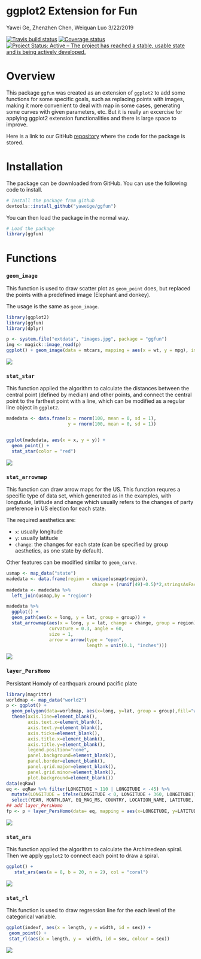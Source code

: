 ggplot2 Extension for Fun
================
Yawei Ge, Zhenzhen Chen, Weiquan Luo
3/22/2019

[![Travis build
status](https://travis-ci.org/yaweige/ggfun.svg?branch=master)](https://travis-ci.org/yaweige/ggfun)
[![Coverage
status](https://codecov.io/gh/yaweige/ggfun/branch/master/graph/badge.svg)](https://codecov.io/github/yaweige/ggfun?branch=master)
[![Project Status: Active – The project has reached a stable, usable
state and is being actively
developed.](https://www.repostatus.org/badges/latest/active.svg)](https://www.repostatus.org/#active)

# Overview

This package `ggfun` was created as an extension of `ggplot2` to add
some functions for some specific goals, such as replacing points with
images, making it more convenient to deal with map in some cases,
generating some curves with given parameters, etc. But it is really an
excercise for applying ggplot2 extension functionalities and there is
large space to improve.

Here is a link to our GitHub
[repository](https://github.com/yaweige/ggfun) where the code for the
package is stored.

# Installation

The package can be downloaded from GitHub. You can use the following
code to install.

``` r
# Install the package from github
devtools::install_github("yaweige/ggfun")
```

You can then load the package in the normal way.

``` r
# Load the package
library(ggfun)
```

# Functions

### `geom_image`

This function is used to draw scatter plot as `geom_point` does, but
replaced the points with a predefined image (Elephant and donkey).

The usage is the same as `geom_image`.

``` r
library(ggplot2)
library(ggfun)
library(dplyr)

p <- system.file("extdata", "images.jpg", package = "ggfun")
img <- magick::image_read(p)
ggplot() + geom_image(data = mtcars, mapping = aes(x = wt, y = mpg), img = img, size =0.05)
```

![](README_files/figure-gfm/unnamed-chunk-3-1.png)<!-- -->

### `stat_star`

This function applied the algorithm to calculate the distances between
the central point (defined by median) and other points, and connect the
central point to the farthest point with a line, which can be modified
as a regular line object in `ggplot2`.

``` r
madedata <- data.frame(x = rnorm(100, mean = 0, sd = 1),
                       y = rnorm(100, mean = 0, sd = 1))


ggplot(madedata, aes(x = x, y = y)) +
  geom_point() +
  stat_star(color = "red")
```

![](README_files/figure-gfm/unnamed-chunk-4-1.png)<!-- -->

### `stat_arrowmap`

This function can draw arrow maps for the US. This function requres a
specific type of data set, which generated as in the examples, with
longutude, latitude and change which usually refers to the changes of
party preference in US election for each state.

The required aesthetics are:

  - `x`: usually longitude
  - `y`: usually latitude
  - `change`: the changes for each state (can be specified by group
    aesthetics, as one state by default).

Other features can be modified similar to `geom_curve`.

``` r
usmap <- map_data("state")
madedata <- data.frame(region = unique(usmap$region), 
                                change = (runif(49)-0.5)*2,stringsAsFactors = FALSE)
madedata <- madedata %>%
  left_join(usmap,by = "region")
```

``` r
madedata %>%
  ggplot() +
  geom_path(aes(x = long, y = lat, group = group)) +
  stat_arrowmap(aes(x = long, y = lat, change = change, group = region),
                curvature = 0.3, angle = 60,
                size = 1,
                arrow = arrow(type = "open",
                              length = unit(0.1, "inches")))
```

![](README_files/figure-gfm/unnamed-chunk-6-1.png)<!-- -->

### `layer_PersHomo`

Persistant Homoly of earthquark around pacific plate

``` r
library(magrittr) 
worldmap <- map_data("world2")
p <- ggplot() +
  geom_polygon(data=worldmap, aes(x=long, y=lat, group = group),fill="white", colour="#7f7f7f", size=0.5) +
  theme(axis.line=element_blank(),
        axis.text.x=element_blank(),
        axis.text.y=element_blank(),
        axis.ticks=element_blank(),
        axis.title.x=element_blank(),
        axis.title.y=element_blank(),
        legend.position="none",
        panel.background=element_blank(),
        panel.border=element_blank(),
        panel.grid.major=element_blank(),
        panel.grid.minor=element_blank(),
        plot.background=element_blank())
data(eqRaw)
eq <- eqRaw %>% filter(LONGITUDE > 110 | LONGITUDE < -45) %>%
  mutate(LONGITUDE = ifelse(LONGITUDE < 0, LONGITUDE + 360, LONGITUDE)) %>%
  select(YEAR, MONTH,DAY, EQ_MAG_MS, COUNTRY, LOCATION_NAME, LATITUDE, LONGITUDE)
## add layer_PersHomo
fp <- p + layer_PersHomo(data= eq, mapping = aes(x=LONGITUDE, y=LATITUDE), d=450000, colour = "blue"); fp
```

![](README_files/figure-gfm/unnamed-chunk-7-1.png)<!-- -->

### `stat_ars`

This function applied the algorithm to calculate the Archimedean spiral.
Then we apply `ggplot2` to connect each point to draw a spiral.

``` r
ggplot() +
   stat_ars(aes(a = 8, b = 20, n = 2), col = "coral")
```

![](README_files/figure-gfm/unnamed-chunk-8-1.png)<!-- -->

### `stat_rl`

This function is used to draw regression line for the each level of the
categorical variable.

``` r
ggplot(indexf, aes(x = length, y = width, id = sex)) +
 geom_point() +
 stat_rl(aes(x = length, y =  width, id = sex, colour = sex))
```

![](README_files/figure-gfm/unnamed-chunk-9-1.png)<!-- -->
